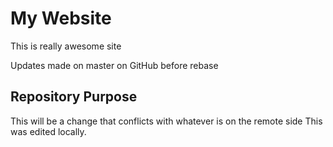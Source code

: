 # My Website

This is really awesome site

Updates made on master on GitHub before rebase

## Repository Purpose

This will be a change that conflicts
with whatever is on the remote side
This was edited locally.